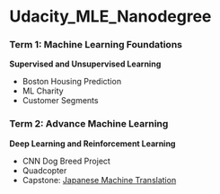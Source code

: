 # Udacity_MLE_Nanodegree

### Term 1: Machine Learning Foundations
__Supervised and Unsupervised Learning__
 - Boston Housing Prediction
 - ML Charity
 - Customer Segments


### Term 2: Advance Machine Learning
__Deep Learning and Reinforcement Learning__
 - CNN Dog Breed Project
 - Quadcopter
 - Capstone: [Japanese Machine Translation](https://github.com/dlameyer/Japanese_Machine_Translation)